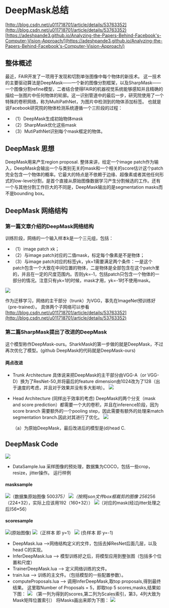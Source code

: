 # DeepMask总结 #
[http://blog.csdn.net/u011718701/article/details/53763352](http://blog.csdn.net/u011718701/article/details/53763352)
[https://adeshpande3.github.io/Analyzing-the-Papers-Behind-Facebook's-Computer-Vision-Approach/](https://adeshpande3.github.io/Analyzing-the-Papers-Behind-Facebook's-Computer-Vision-Approach/)


## 整体概述 ##

最近，FAIR开发了一项用于发现和切割单张图像中每个物体的新技术。
这一技术的主要驱动算法是DeepMask——一个新的图像分割框架，以及SharpMask——一个图像分割refine模型，二者结合使得FAIR的机器视觉系统能够感知并且精确的描绘一张图片中任何物体的轮廓。这一识别管道中的最后一步，研究院使用了一个特殊的卷积网络，称为MultiPathNet，为图片中检测到的物体添加标签。
也就是说Facebook研究院的物体检测系统遵循一个三阶段的过程：
- （1）DeepMask生成初始物体mask
- （2）SharpMask优化这些mask
- （3）MutiPathNet识别每个mask框定的物体。

## DeepMask 思想 ##
DeepMask用来产生region proposal.
整体来讲，给定一个image patch作为输入，DeepMask会输出一个与类别无关的mask和一个相关的score估计这个patch完全包含一个物体的概率。它最大的特点是不依赖于边缘、超像素或者其他任何形式的low-level分割，是首个直接从原始图像数据学习产生分割候选的工作。还有一个与其他分割工作巨大的不同是，DeepMask输出的是segmentation masks而不是bounding box。
## DeepMask 网络结构 ##
### 第一篇文章介绍的DeepMask网络结构 ###
训练阶段，网络的一个输入样本k是一个三元组，包括：
- （1）image patch xk；
- （2）与image patch对应的二值mask，标定每个像素是不是物体；
- （3）与image patch对应的标签yk，yk=1需要满足两个条件：一是这个patch包含一个大致在中间位置的物体，二是物体是全部包含在这个patch里的，并且在一定的尺度范围内。否则yk=-1，包括patch只包含一个物体的一部分的情况。注意只有yk=1的时候，mask才用，yk=-1时不使用mask。


![](http://i.imgur.com/6EAEbgF.png)

作为迁移学习，网络的主干部分（trunk）为VGG，事先在ImageNet预训练好（pre-trained）。
具体两个子网络可以参看
[http://blog.csdn.net/u011718701/article/details/53763352](http://blog.csdn.net/u011718701/article/details/53763352)

### 第二篇SharpMask提出了改进的DeepMask ###
这个模型称作DeepMask-ours。SharkMask的第一步做的就是DeepMask，不过再次优化了模型。(github DeepMask的代码就是DeepMask-ours)
#### 两点改进 ####

- Trunk Architecture 具体说来把DeepMask的主干部分由VGG-A（or VGG-D）换为了ResNet-50,并将最后的feature dimension由1024改为了128（出于速度的考虑，并且对于效果并没有多大影响）。
![](http://i.imgur.com/oo9vKuE.png)

- Head Architecture (同样出于效率的考虑)
  DeepMask的两个分支（mask and score prediction）都需要一个大的卷积，并且在inference阶段，因为score branch 需要额外的一个pooling step，因此需要有额外的处理来match segmentation branch.因此对其进行了优化。
![](http://i.imgur.com/waL7guI.png)

    （a）为原始DeepMask，最后改进后的模型是(d)head C.
## DeepMask Code ##

![](http://i.imgur.com/lzrxZdU.png)
- DataSample.lua 采样图像的预处理，数据集为COCO，包括一些crop，resize，jitter操作。
运行样例
####  masksample  ####
![](http://i.imgur.com/dss7nrq.jpg)（数据集原始图像 500*375）
![](http://i.imgur.com/mIBBecv.jpg)（按照json文件box框裁剪的图像 256*256（224+32），实际上应该用192（160+32））
![](http://i.imgur.com/NAWarGG.jpg)（对应的mask(经过jitter处理之后)56*56）
#### scoresample ####
![](http://i.imgur.com/7y34P5x.jpg)(原始图像)
![](http://i.imgur.com/jCzEYIg.jpg)（正样本 即 y=1）
![](http://i.imgur.com/jaXcVS1.jpg) (负样本 即 y=-1)
- DeepMask.lua -->网络结构定义的文件，包括去掉ResNet后面几层，以及head C的实现。
- InferDeepMask.lua --> 模型训练好之后，将模型应用到整张图（包括多个位置和尺度）
- TrainerDeepMask.lua --> 定义网络训练的文件。
- train.lua --> 训练的主文件。（包括模型的一些配置参数）。
- computeProposals.lua --> 调用InferDeepMask,取top proposals,得到最终结果。
这里取Number of Proposals = 5，即取top 5 scores,masks,结果如下图：
![](http://i.imgur.com/PuVWvex.png)
（第一列为得到的scores,第二列为Scales索引，第3，4列大致为Mask矩阵位置索引）
将Masks画出来即为下图：
![](http://i.imgur.com/PIaUfvN.png)
